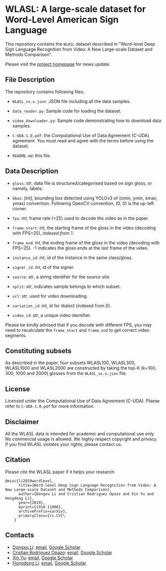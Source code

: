WLASL: A large-scale dataset for Word-Level American Sign Language
============================================================================================

This repository contains the `WLASL` dataset described in "Word-level Deep Sign Language Recognition from Video: A New Large-scale Dataset and Methods Comparison".

Please visit the [project homepage](https://dxli94.github.io/WLASL/) for news update.

File Description
-----------------
The repository contains following files:

 * `WLASL_vx.x.json`: JSON file including all the data samples.

 * `data_reader.py`: Sample code for loading the dataset.

 * `video_downloader.py`: Sample code demonstrating how to download data samples.

 * `C-UDA-1.0.pdf`: the Computational Use of Data Agreement (C-UDA) agreement. You must read and agree with the terms before using the dataset.

 * `README.md`: this file.


Data Description
-----------------

* `gloss`: *str*, data file is structured/categorised based on sign gloss, or namely, labels.

* `bbox`: *[int]*, bounding box detected using YOLOv3 of (xmin, ymin, xmax, ymax) convention. Following OpenCV convention, (0, 0) is the up-left corner.

* `fps`: *int*, frame rate (=25) used to decode the video as in the paper.

* `frame_start`: *int*, the starting frame of the gloss in the video (decoding
with FPS=25), *indexed from 1*.

* `frame_end`: *int*, the ending frame of the gloss in the video (decoding with FPS=25). -1 indicates the gloss ends at the last frame of the video.

* `instance_id`: *int*, id of the instance in the same class/gloss.

* `signer_id`: *int*, id of the signer.

* `source`: *str*, a string identifier for the source site.

* `split`: *str*, indicates sample belongs to which subset.

* `url`: *str*, used for video downloading.

* `variation_id`: *int*, id for dialect (indexed from 0).

* `video_id`: *str*, a unique video identifier.

Please be kindly advised that if you decode with different FPS, you may need to recalculate the `frame_start` and `frame_end` to get correct video segments.

Constituting subsets
---------------
As described in the paper, four subsets WLASL100, WLASL300, WLASL1000 and WLASL2000 are constructed by taking the top-K (k=100, 300, 1000 and 2000) glosses from the `WLASL_vx.x.json` file.


License
---------------
Licensed under the Computational Use of Data Agreement (C-UDA). Plaese refer to `C-UDA-1.0.pdf` for more information.

Disclaimer
---------------
All the WLASL data is intended for academic and computational use only. No commercial usage is allowed. We highly respect copyright and privacy. If you find WLASL violates your rights, please contact us.


Citation
--------------

Please cite the WLASL paper if it helps your research:

    @misc{li2019wordlevel,
          title={Word-level Deep Sign Language Recognition from Video: A New Large-scale Dataset and Methods Comparison},
          author={Dongxu Li and Cristian Rodriguez Opazo and Xin Yu and Hongdong Li},
          year={2019},
          eprint={1910.11006},
          archivePrefix={arXiv},
          primaryClass={cs.CV}\
        }


Contacts
------------------
- [Dongxu Li](https://cecs.anu.edu.au/people/dongxu-li): [email](dongxu.li@anu.edu.au), [Google Scholar](https://scholar.google.com/citations?user=h5XtaUUAAAAJ&hl=en)
- [Cristian Rodriguez Opazo](https://www.roboticvision.org/rv_person/cristian-rodriguez/): [email](cristian.rodriguez@anu.edu.au), [Google Scholar](https://scholar.google.com.au/citations?user=xTslnM0AAAAJ&hl=en)
- [Xin Yu](https://sites.google.com/site/xinyuanu/): [email](xin.yu@anu.edu.au), [Google Scholar](https://scholar.google.com.au/citations?hl=en&user=oxdtuSEAAAAJ&view_op=list_works&sortby=pubdate)
- [Hongdong Li](https://cecs.anu.edu.au/~hongdong): [email](hongdong.li@anu.edu.au), [Google Scholar](https://scholar.google.com.au/citations?user=Mq89JAcAAAAJ&hl=en).
